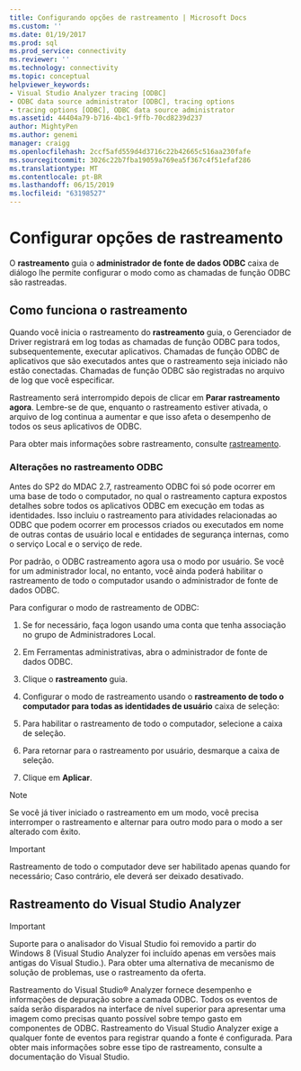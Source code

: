 ```yaml
---
title: Configurando opções de rastreamento | Microsoft Docs
ms.custom: ''
ms.date: 01/19/2017
ms.prod: sql
ms.prod_service: connectivity
ms.reviewer: ''
ms.technology: connectivity
ms.topic: conceptual
helpviewer_keywords:
- Visual Studio Analyzer tracing [ODBC]
- ODBC data source administrator [ODBC], tracing options
- tracing options [ODBC], ODBC data source administrator
ms.assetid: 44404a79-b716-4bc1-9ffb-70cd8239d237
author: MightyPen
ms.author: genemi
manager: craigg
ms.openlocfilehash: 2ccf5afd559d4d3716c22b42665c516aa230fafe
ms.sourcegitcommit: 3026c22b7fba19059a769ea5f367c4f51efaf286
ms.translationtype: MT
ms.contentlocale: pt-BR
ms.lasthandoff: 06/15/2019
ms.locfileid: "63198527"
---
```

# <a name="setting-tracing-options"></a>Configurar opções de rastreamento
O **rastreamento** guia o **administrador de fonte de dados ODBC** caixa de diálogo lhe permite configurar o modo como as chamadas de função ODBC são rastreadas.  
  
## <a name="how-tracing-works"></a>Como funciona o rastreamento  
 Quando você inicia o rastreamento do **rastreamento** guia, o Gerenciador de Driver registrará em log todas as chamadas de função ODBC para todos, subsequentemente, executar aplicativos. Chamadas de função ODBC de aplicativos que são executados antes que o rastreamento seja iniciado não estão conectadas. Chamadas de função ODBC são registradas no arquivo de log que você especificar.  
  
 Rastreamento será interrompido depois de clicar em **Parar rastreamento agora**. Lembre-se de que, enquanto o rastreamento estiver ativada, o arquivo de log continua a aumentar e que isso afeta o desempenho de todos os seus aplicativos de ODBC.  
  
 Para obter mais informações sobre rastreamento, consulte [rastreamento](../../odbc/reference/develop-app/tracing.md).  
  
### <a name="changes-in-odbc-tracing"></a>Alterações no rastreamento ODBC  
 Antes do SP2 do MDAC 2.7, rastreamento ODBC foi só pode ocorrer em uma base de todo o computador, no qual o rastreamento captura expostos detalhes sobre todos os aplicativos ODBC em execução em todas as identidades. Isso incluiu o rastreamento para atividades relacionadas ao ODBC que podem ocorrer em processos criados ou executados em nome de outras contas de usuário local e entidades de segurança internas, como o serviço Local e o serviço de rede.  
  
 Por padrão, o ODBC rastreamento agora usa o modo por usuário. Se você for um administrador local, no entanto, você ainda poderá habilitar o rastreamento de todo o computador usando o administrador de fonte de dados ODBC.  
  
 Para configurar o modo de rastreamento de ODBC:  
  
1.  Se for necessário, faça logon usando uma conta que tenha associação no grupo de Administradores Local.  
  
2.  Em Ferramentas administrativas, abra o administrador de fonte de dados ODBC.  
  
3.  Clique o **rastreamento** guia.  
  
4.  Configurar o modo de rastreamento usando o **rastreamento de todo o computador para todas as identidades de usuário** caixa de seleção:  
  
5.  Para habilitar o rastreamento de todo o computador, selecione a caixa de seleção.  
  
6.  Para retornar para o rastreamento por usuário, desmarque a caixa de seleção.  
  
7.  Clique em **Aplicar**.  
  
> [!NOTE]  
>  Se você já tiver iniciado o rastreamento em um modo, você precisa interromper o rastreamento e alternar para outro modo para o modo a ser alterado com êxito.  
  
> [!IMPORTANT]  
>  Rastreamento de todo o computador deve ser habilitado apenas quando for necessário; Caso contrário, ele deverá ser deixado desativado.  
  
## <a name="visual-studio-analyzer-tracing"></a>Rastreamento do Visual Studio Analyzer  
  
> [!IMPORTANT]  
>  Suporte para o analisador do Visual Studio foi removido a partir do Windows 8 (Visual Studio Analyzer foi incluído apenas em versões mais antigas do Visual Studio.). Para obter uma alternativa de mecanismo de solução de problemas, use o rastreamento da oferta.  
  
 Rastreamento do Visual Studio® Analyzer fornece desempenho e informações de depuração sobre a camada ODBC. Todos os eventos de saída serão disparados na interface de nível superior para apresentar uma imagem como precisas quanto possível sobre tempo gasto em componentes de ODBC. Rastreamento do Visual Studio Analyzer exige a qualquer fonte de eventos para registrar quando a fonte é configurada. Para obter mais informações sobre esse tipo de rastreamento, consulte a documentação do Visual Studio.
